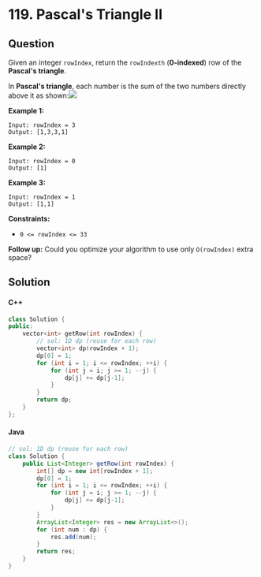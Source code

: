 # 119. Pascal's Triangle II

## Question

Given an integer `rowIndex`, return the `rowIndexth` (**0-indexed**) row of the **Pascal's triangle**.

In **Pascal's triangle**, each number is the sum of the two numbers directly above it as shown:![](https://upload.wikimedia.org/wikipedia/commons/0/0d/PascalTriangleAnimated2.gif)

**Example 1:**

```
Input: rowIndex = 3
Output: [1,3,3,1]
```

**Example 2:**

```
Input: rowIndex = 0
Output: [1]
```

**Example 3:**

```
Input: rowIndex = 1
Output: [1,1]
```

**Constraints:**

* `0 <= rowIndex <= 33`

**Follow up:** Could you optimize your algorithm to use only `O(rowIndex)` extra space?

## Solution

#### C++

```cpp
class Solution {
public:
    vector<int> getRow(int rowIndex) {
        // sol: 1D dp (reuse for each row)
        vector<int> dp(rowIndex + 1);
        dp[0] = 1;
        for (int i = 1; i <= rowIndex; ++i) {
            for (int j = i; j >= 1; --j) {
                dp[j] += dp[j-1];
            }
        }
        return dp;
    }
};
```

#### Java

```java
// sol: 1D dp (reuse for each row)
class Solution {
    public List<Integer> getRow(int rowIndex) {
        int[] dp = new int[rowIndex + 1];
        dp[0] = 1;
        for (int i = 1; i <= rowIndex; ++i) {
            for (int j = i; j >= 1; --j) {
                dp[j] += dp[j-1];
            }
        }
        ArrayList<Integer> res = new ArrayList<>();
        for (int num : dp) {
            res.add(num);
        }
        return res;
    }
}
```
